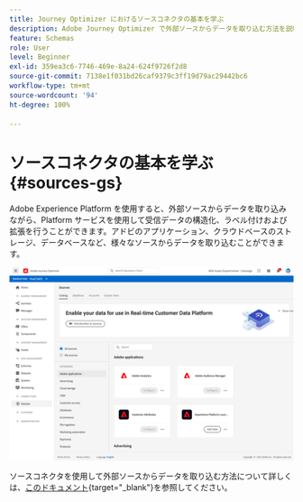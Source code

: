 ```yaml
---
title: Journey Optimizer におけるソースコネクタの基本を学ぶ
description: Adobe Journey Optimizer で外部ソースからデータを取り込む方法を説明します
feature: Schemas
role: User
level: Beginner
exl-id: 359ea3c6-7746-469e-8a24-624f9726f2d8
source-git-commit: 7138e1f031bd26caf9379c3ff19d79ac29442bc6
workflow-type: tm+mt
source-wordcount: '94'
ht-degree: 100%

---
```


# ソースコネクタの基本を学ぶ {#sources-gs}

Adobe Experience Platform を使用すると、外部ソースからデータを取り込みながら、Platform サービスを使用して受信データの構造化、ラベル付けおよび拡張を行うことができます。アドビのアプリケーション、クラウドベースのストレージ、データベースなど、様々なソースからデータを取り込むことができます。

![](assets/sources-home.png)

ソースコネクタを使用して外部ソースからデータを取り込む方法について詳しくは、[このドキュメント](https://experienceleague.adobe.com/docs/experience-platform/sources/home.html?lang=ja){target=&quot;_blank&quot;}を参照してください。
